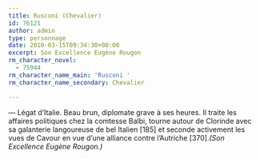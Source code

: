 ```yaml
---
title: Rusconi (Chevalier)
id: 76121
author: admin
type: personnage
date: 2010-03-15T09:34:30+00:00
excerpt: Son Excellence Eugène Rougon
rm_character_novel:
  - 75944
rm_character_name_main: 'Rusconi '
rm_character_name_secondary: Chevalier

---
```

— Légat d&rsquo;Italie. Beau brun, diplomate grave à ses heures. Il traite les affaires politiques chez la comtesse Balbi, tourne autour de Clorinde avec sa galanterie langoureuse de bel Italien [185] et seconde activement les vues de Cavour en vue d&rsquo;une alliance contre l&rsquo;Autriche [370]._(Son Excellence Eugène Rougon.)_